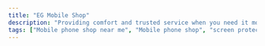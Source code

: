 ```yaml
---
title: "EG Mobile Shop"
description: "Providing comfort and trusted service when you need it most."
tags: ["Mobile phone shop near me", "Mobile phone shop", "screen protectors", "phone cases"]
---
```

